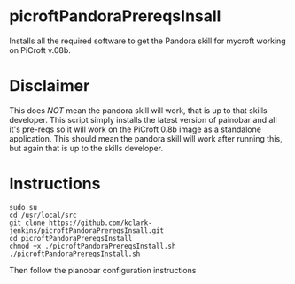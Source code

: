 # picroftPandoraPrereqsInsall
Installs all the required software to get the Pandora skill for mycroft working on PiCroft v.08b.

# Disclaimer
This does *NOT* mean the pandora skill will work, that is up to that skills developer.  This script simply installs the latest version of painobar and all it's pre-reqs so it will work on the PiCroft 0.8b image as a standalone application.  This should mean the pandora skill will work after running this, but again that is up to the skills developer.

# Instructions

```
sudo su
cd /usr/local/src
git clone https://github.com/kclark-jenkins/picroftPandoraPrereqsInsall.git
cd picroftPandoraPrereqsInstall
chmod +x ./picroftPandoraPrereqsInstall.sh
./picroftPandoraPrereqsInstall.sh
```

Then follow the pianobar configuration instructions
